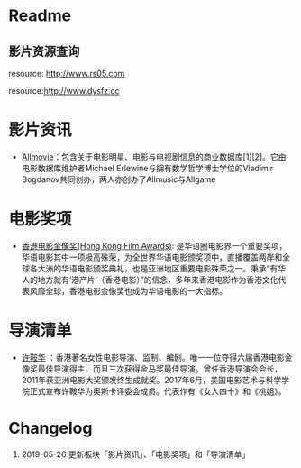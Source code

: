 # Readme

## 影片资源查询

resource: http://www.rs05.com

resource:http://www.dysfz.cc

# 影片资讯

- [Allmovie](https://www.allmovie.com/)：包含关于电影明星、电影与电视剧信息的商业数据库[1][2]。它由电影数据库维护者Michael Erlewine与拥有数学哲学博士学位的Vladimir Bogdanov共同创办，两人亦创办了Allmusic与Allgame

# 电影奖项

- [香港电影金像奖(Hong Kong Film Awards)](https://zh.wikipedia.org/wiki/%E9%A6%99%E6%B8%AF%E9%9B%BB%E5%BD%B1%E9%87%91%E5%83%8F%E7%8D%8E): 是华语圈电影界一个重要奖项，华语电影其中一项极高殊荣，为全世界华语电影颁奖项中，直播覆盖两岸和全球各大洲的华语电影颁奖典礼，也是亚洲地区重要电影殊荣之一。秉承“有华人的地方就有‘港产片’（香港电影）”的信念，多年来香港电影作为香港文化代表风靡全球，香港电影金像奖也成为华语电影的一大指标。

# 导演清单
- [许鞍华](https://zh.wikipedia.org/wiki/%E8%A8%B1%E9%9E%8D%E8%8F%AF) ：香港著名女性电影导演、监制、编剧。唯一一位夺得六届香港电影金像奖最佳导演得主，而且三次获得金马奖最佳导演。曾任香港导演会会长，2011年获亚洲电影大奖颁发终生成就奖。2017年6月，美国电影艺术与科学学院正式宣布许鞍华为奥斯卡评委会成员。代表作有《女人四十》和《桃姐》。

# Changelog
1. 2019-05-26 更新板块「影片资讯」、「电影奖项」和「导演清单」